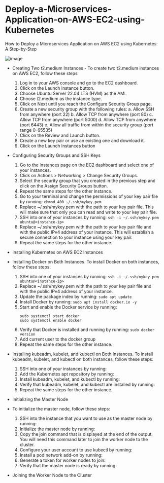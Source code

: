 # Deploy-a-Microservices-Application-on-AWS-EC2-using-Kubernetes
How to Deploy a Microservices Application on AWS EC2 using Kubernetes: A Step-by-Step 

 ![image](https://github.com/574n13y/Deploy-a-Microservices-Application-on-AWS-EC2-using-Kubernetes/assets/35293085/fdd348ff-60e2-4f0c-82ec-e75fbcef69cf)

 - Creating Two t2.medium Instances - To create two t2.medium instances on AWS EC2, follow these steps
   1. Log in to your AWS console and go to the EC2 dashboard.
   2. Click on the Launch Instance button.
   3. Choose Ubuntu Server 22.04 LTS (HVM) as the AMI.
   4. Choose t2.medium as the instance type.
   5. Click on Next until you reach the Configure Security Group page.
   6. Create a new security group with the following rules:
      a. Allow SSH from anywhere (port 22)
      b. Allow TCP from anywhere (port 80)
      c. Allow TCP from anywhere (port 5000)
      d. Allow TCP from anywhere (port 6443)
      e. Allow all traffic from within the security group (port range 0–65535)
   7. Click on the Review and Launch button.
   8. Create a new key pair or use an existing one and download it.
   9. Click on the Launch Instances button
     
 - Configuring Security Groups and SSH Keys
   1. Go to the Instances page on the EC2 dashboard and select one of your instances.
   2. Click on Actions > Networking > Change Security Groups.
   3. Select the security group that you created in the previous step and click on the Assign Security Groups button.
   4. Repeat the same steps for the other instance.
   5. Go to your terminal and change the permissions of your key pair file by running: ``chmod 400 ~/.ssh/mykey.pem ``
   6. Replace ~/.ssh/mykey.pem with the path to your key pair file. This will make sure that only you can read and write to your key pair file.
   7. SSH into one of your instances by running: `` ssh -i ~/.ssh/mykey.pem ubuntu@<instance-ip> ``
   8. Replace ~/.ssh/mykey.pem with the path to your key pair file and <instance-ip> with the public IPv4 address of your instance. This will establish a secure connection to your instance using your key pair.
   9. Repeat the same steps for the other instance.
       
 - Installing Kubernetes on AWS EC2 Instances
 - Installing Docker on Both Instances. To install Docker on both instances, follow these steps:
   1. SSH into one of your instances by running: `` ssh -i ~/.ssh/mykey.pem ubuntu@<instance-ip> ``
   2. Replace ~/.ssh/mykey.pem with the path to your key pair file and <instance-ip> with the public IPv4 address of your instance.
   3. Update the package index by running: `` sudo apt update ``
   4. Install Docker by running: `` sudo apt install docker.io -y ``
   5. Start and enable the Docker service by running:
      ```
      sudo systemctl start docker
      sudo systemctl enable docker
      ```
   6. Verify that Docker is installed and running by running: `` sudo docker version ``
   7. Add current user to the docker group
   8. Repeat the same steps for the other instance.
      
 - Installing kubeadm, kubelet, and kubectl on Both Instances. To install kubeadm, kubelet, and kubectl on both instances, follow these steps:
   1. SSH into one of your instances by running:
   2. Add the Kubernetes apt repository by running:
   3. Install kubeadm, kubelet, and kubectl by running:
   4. Verify that kubeadm, kubelet, and kubectl are installed by running:
   5. Repeat the same steps for the other instance.
      
 - Initializing the Master Node
 - To initialize the master node, follow these steps:
   1. SSH into the instance that you want to use as the master node by running:
   2. Initialize the master node by running:
   3. Copy the join command that is displayed at the end of the output. You will need this command later to join the worker node to the cluster.
   4. Configure your user account to use kubectl by running:
   5. Install a pod network add-on by running:
   6. Generate a token for worker nodes to join:
   7. Verify that the master node is ready by running:
      
 - Joining the Worker Node to the Cluster


